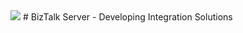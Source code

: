 <img src="http://microservicebus.blob.core.windows.net/img/btslogo.png"/>
# BizTalk Server - Developing Integration Solutions
